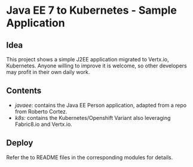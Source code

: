 # Java EE 7 to Kubernetes - Sample Application #

## Idea ##

This project shows a simple J2EE application migrated to Vertx.io, Kubernetes.
Anyone willing to improve it is welcome, so other developers may profit in their
own daily work.


## Contents ##

* _javaee:_ contains the Java EE Person application, adapted from a repo from Roberto Cortez.
* _k8s:_ contains the Kubernetes/Openshift Variant also leveraging
  Fabric8.io and Vertx.io.


## Deploy

Refer the to README files in the corresponding modules for details.

